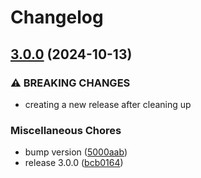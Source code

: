 # Changelog

## [3.0.0](https://github.com/laverve/fusion/compare/spelling-spree-game-v1.0.0...spelling-spree-game-v3.0.0) (2024-10-13)


### ⚠ BREAKING CHANGES

* creating a new release after cleaning up

### Miscellaneous Chores

* bump version ([5000aab](https://github.com/laverve/fusion/commit/5000aaba0487d91b51c023333dd07637167cc221))
* release 3.0.0 ([bcb0164](https://github.com/laverve/fusion/commit/bcb0164e2024fab9bca5f217dc54ecea8f6ca4e5))

